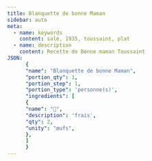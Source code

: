 ```yaml
---
title: Blanquette de bonne Maman
sidebar: auto
meta:
  - name: keywords
    content: salé, 1935, toussaint, plat
  - name: description
    content: Recette de Bonne maman Toussaint
JSON:
      {
      "name": "Blanquette de bonne Maman",
      "portion_qty": 1,
      "portion_step": 1,
      "portion_type": 'personne(s)',
      "ingredients": [
      {
      "name": "🥚",
      "description": 'frais',
      "qty": 2,
      "unity": "œufs",
      },
      ]
      }
---
```

